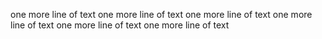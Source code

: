 
one more line of text
one more line of text
one more line of text
one more line of text
one more line of text
one more line of text

